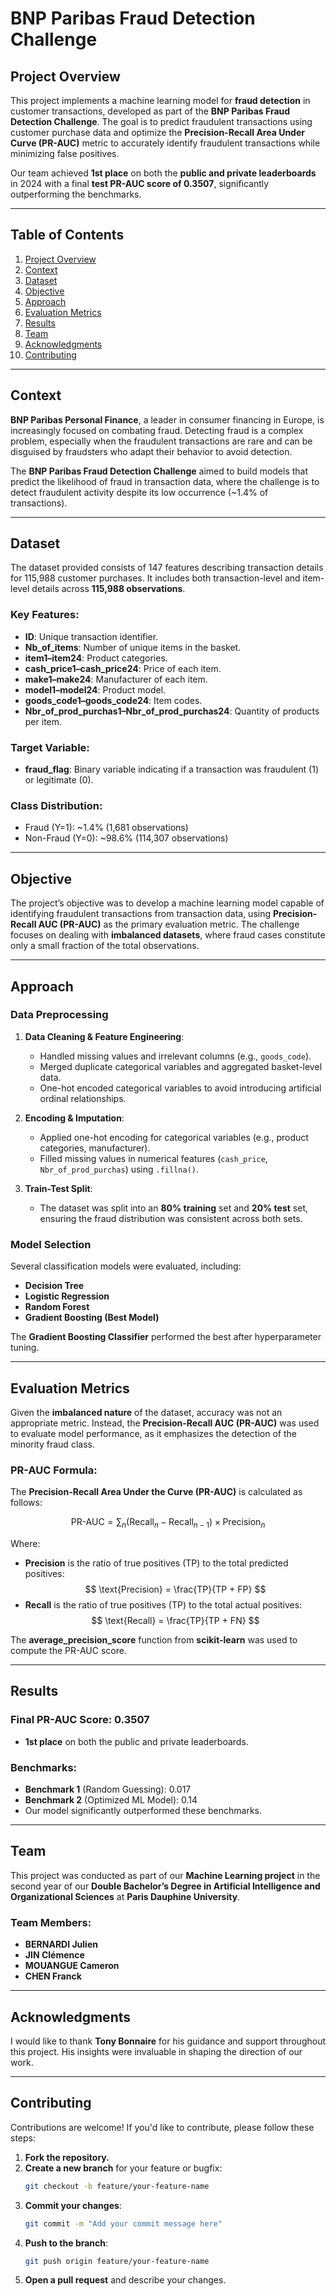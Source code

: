 # BNP Paribas Fraud Detection Challenge


## Project Overview

This project implements a machine learning model for **fraud detection** in customer transactions, developed as part of the **BNP Paribas Fraud Detection Challenge**. The goal is to predict fraudulent transactions using customer purchase data and optimize the **Precision-Recall Area Under Curve (PR-AUC)** metric to accurately identify fraudulent transactions while minimizing false positives.

Our team achieved **1st place** on both the **public and private leaderboards** in 2024 with a final **test PR-AUC score of 0.3507**, significantly outperforming the benchmarks.

---

## Table of Contents
1. [Project Overview](#project-overview)
2. [Context](#context)
3. [Dataset](#dataset)
4. [Objective](#objective)
5. [Approach](#approach)
6. [Evaluation Metrics](#evaluation-metrics)
7. [Results](#results)
8. [Team](#team)
9. [Acknowledgments](#acknowledgments)
10. [Contributing](#contributing)

---

## Context

**BNP Paribas Personal Finance**, a leader in consumer financing in Europe, is increasingly focused on combating fraud. Detecting fraud is a complex problem, especially when the fraudulent transactions are rare and can be disguised by fraudsters who adapt their behavior to avoid detection.

The **BNP Paribas Fraud Detection Challenge** aimed to build models that predict the likelihood of fraud in transaction data, where the challenge is to detect fraudulent activity despite its low occurrence (~1.4% of transactions).

---

## Dataset

The dataset provided consists of 147 features describing transaction details for 115,988 customer purchases. It includes both transaction-level and item-level details across **115,988 observations**.

### Key Features:
- **ID**: Unique transaction identifier.
- **Nb_of_items**: Number of unique items in the basket.
- **item1–item24**: Product categories.
- **cash_price1–cash_price24**: Price of each item.
- **make1–make24**: Manufacturer of each item.
- **model1–model24**: Product model.
- **goods_code1–goods_code24**: Item codes.
- **Nbr_of_prod_purchas1–Nbr_of_prod_purchas24**: Quantity of products per item.

### Target Variable:
- **fraud_flag**: Binary variable indicating if a transaction was fraudulent (1) or legitimate (0).

### Class Distribution:
- Fraud (Y=1): ~1.4% (1,681 observations)
- Non-Fraud (Y=0): ~98.6% (114,307 observations)

---

## Objective

The project’s objective was to develop a machine learning model capable of identifying fraudulent transactions from transaction data, using **Precision-Recall AUC (PR-AUC)** as the primary evaluation metric. The challenge focuses on dealing with **imbalanced datasets**, where fraud cases constitute only a small fraction of the total observations.

---

## Approach

### Data Preprocessing
1. **Data Cleaning & Feature Engineering**:
   - Handled missing values and irrelevant columns (e.g., `goods_code`).
   - Merged duplicate categorical variables and aggregated basket-level data.
   - One-hot encoded categorical variables to avoid introducing artificial ordinal relationships.

2. **Encoding & Imputation**:
   - Applied one-hot encoding for categorical variables (e.g., product categories, manufacturer).
   - Filled missing values in numerical features (`cash_price`, `Nbr_of_prod_purchas`) using `.fillna()`.

3. **Train-Test Split**:
   - The dataset was split into an **80% training** set and **20% test** set, ensuring the fraud distribution was consistent across both sets.

### Model Selection
Several classification models were evaluated, including:
- **Decision Tree**
- **Logistic Regression**
- **Random Forest**
- **Gradient Boosting (Best Model)**

The **Gradient Boosting Classifier** performed the best after hyperparameter tuning.

---

## Evaluation Metrics

Given the **imbalanced nature** of the dataset, accuracy was not an appropriate metric. Instead, the **Precision-Recall AUC (PR-AUC)** was used to evaluate model performance, as it emphasizes the detection of the minority fraud class.

### PR-AUC Formula:

The **Precision-Recall Area Under the Curve (PR-AUC)** is calculated as follows:

$$
\text{PR-AUC} = \sum_{n} (\text{Recall}_n - \text{Recall}_{n-1}) \times \text{Precision}_n
$$

Where:
- **Precision** is the ratio of true positives (TP) to the total predicted positives:
  $$
  \text{Precision} = \frac{TP}{TP + FP}
  $$
- **Recall** is the ratio of true positives (TP) to the total actual positives:
  $$
  \text{Recall} = \frac{TP}{TP + FN}
  $$

The **average_precision_score** function from **scikit-learn** was used to compute the PR-AUC score.


---

## Results

### Final PR-AUC Score: 0.3507
- **1st place** on both the public and private leaderboards.

### Benchmarks:
- **Benchmark 1** (Random Guessing): 0.017
- **Benchmark 2** (Optimized ML Model): 0.14
- Our model significantly outperformed these benchmarks.

---

## Team

This project was conducted as part of our **Machine Learning project** in the second year of our **Double Bachelor’s Degree in Artificial Intelligence and Organizational Sciences** at **Paris Dauphine University**.

### Team Members:
- **BERNARDI Julien**
- **JIN Clémence**
- **MOUANGUE Cameron**
- **CHEN Franck**

---

## Acknowledgments

I would like to thank **Tony Bonnaire** for his guidance and support throughout this project. His insights were invaluable in shaping the direction of our work.

---

## Contributing
Contributions are welcome! If you'd like to contribute, please follow these steps:

1. **Fork the repository.**
2. **Create a new branch** for your feature or bugfix:
    ```bash
    git checkout -b feature/your-feature-name
    ```
3. **Commit your changes**:
    ```bash
    git commit -m "Add your commit message here"
    ```
4. **Push to the branch**:
    ```bash
    git push origin feature/your-feature-name
    ```
5. **Open a pull request** and describe your changes.
